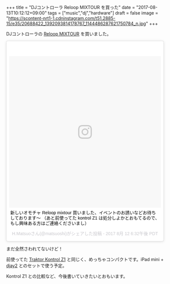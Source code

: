 +++
title = "DJコントローラ Reloop MIXTOUR を買った"
date = "2017-08-13T10:12:12+09:00"
tags = ["music","dj","hardware"]
draft = false
image = "https://scontent-nrt1-1.cdninstagram.com/t51.2885-15/e35/20688422_1392093814178767_1144486287621750784_n.jpg"
+++

DJコントローラの [Reloop MIXTOUR](https://dirigent.jp/product/reloop/mixtour/) を買いました。

<blockquote class="instagram-media" data-instgrm-captioned data-instgrm-version="7" style=" background:#FFF; border:0; border-radius:3px; box-shadow:0 0 1px 0 rgba(0,0,0,0.5),0 1px 10px 0 rgba(0,0,0,0.15); margin: 1px; max-width:658px; padding:0; width:99.375%; width:-webkit-calc(100% - 2px); width:calc(100% - 2px);"><div style="padding:8px;"> <div style=" background:#F8F8F8; line-height:0; margin-top:40px; padding:50.0% 0; text-align:center; width:100%;"> <div style=" background:url(data:image/png;base64,iVBORw0KGgoAAAANSUhEUgAAACwAAAAsCAMAAAApWqozAAAABGdBTUEAALGPC/xhBQAAAAFzUkdCAK7OHOkAAAAMUExURczMzPf399fX1+bm5mzY9AMAAADiSURBVDjLvZXbEsMgCES5/P8/t9FuRVCRmU73JWlzosgSIIZURCjo/ad+EQJJB4Hv8BFt+IDpQoCx1wjOSBFhh2XssxEIYn3ulI/6MNReE07UIWJEv8UEOWDS88LY97kqyTliJKKtuYBbruAyVh5wOHiXmpi5we58Ek028czwyuQdLKPG1Bkb4NnM+VeAnfHqn1k4+GPT6uGQcvu2h2OVuIf/gWUFyy8OWEpdyZSa3aVCqpVoVvzZZ2VTnn2wU8qzVjDDetO90GSy9mVLqtgYSy231MxrY6I2gGqjrTY0L8fxCxfCBbhWrsYYAAAAAElFTkSuQmCC); display:block; height:44px; margin:0 auto -44px; position:relative; top:-22px; width:44px;"></div></div> <p style=" margin:8px 0 0 0; padding:0 4px;"> <a href="https://www.instagram.com/p/BXtzVFYBeov/" style=" color:#000; font-family:Arial,sans-serif; font-size:14px; font-style:normal; font-weight:normal; line-height:17px; text-decoration:none; word-wrap:break-word;" target="_blank">新しいオモチャ Reloop mixtour 買いました、イベントのお誘いなどお待ちしております〜 （あと前使ってた kontrol Z1 は処分しよかとおもてるので、もし興味ある方はご連絡くださいまし）</a></p> <p style=" color:#c9c8cd; font-family:Arial,sans-serif; font-size:14px; line-height:17px; margin-bottom:0; margin-top:8px; overflow:hidden; padding:8px 0 7px; text-align:center; text-overflow:ellipsis; white-space:nowrap;">H.Matsuoさん(@matsuoshi)がシェアした投稿 - <time style=" font-family:Arial,sans-serif; font-size:14px; line-height:17px;" datetime="2017-08-13T01:32:39+00:00">2017  8月 12 6:32午後 PDT</time></p></div></blockquote>
<script async defer src="//platform.instagram.com/en_US/embeds.js"></script>

まだ全然さわれてないけど！

前使ってた [Traktor Kontrol Z1](https://www.native-instruments.com/jp/products/traktor/traktor-for-ios/traktor-kontrol-z1/) と同じく、めっちゃコンパクトです。iPad mini + [djay2](https://www.algoriddim.com/djay-ipad) とのセットで使う予定。

Kontrol Z1 との比較など、今後書いていきたいとおもいます。
